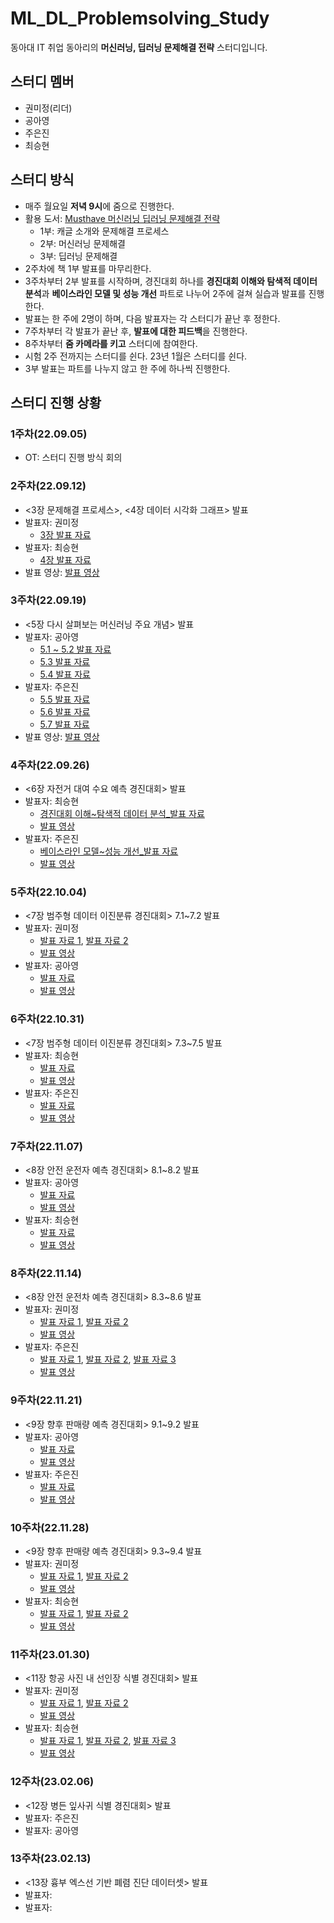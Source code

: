 # ML_DL_Problemsolving_Study
동아대 IT 취업 동아리의 **머신러닝, 딥러닝 문제해결 전략** 스터디입니다.

## 스터디 멤버
- 권미정(리더)
- 공아영
- 주은진
- 최승현

## 스터디 방식
- 매주 월요일 **저녁 9시**에 줌으로 진행한다.
- 활용 도서: [Musthave 머신러닝 딥러닝 문제해결 전략](https://han.gl/oyGvZl)
  - 1부: 캐글 소개와 문제해결 프로세스
  - 2부: 머신러닝 문제해결
  - 3부: 딥러닝 문제해결
- 2주차에 책 1부 발표를 마무리한다.
- 3주차부터 2부 발표를 시작하며, 경진대회 하나를 **경진대회 이해와 탐색적 데이터 분석**과 **베이스라인 모델 및 성능 개선** 파트로 나누어 2주에 걸쳐 실습과 발표를 진행한다.
- 발표는 한 주에 2명이 하며, 다음 발표자는 각 스터디가 끝난 후 정한다.
- 7주차부터 각 발표가 끝난 후, **발표에 대한 피드백**을 진행한다.
- 8주차부터 **줌 카메라를 키고** 스터디에 참여한다.
- 시험 2주 전까지는 스터디를 쉰다. 23년 1월은 스터디를 쉰다.
- 3부 발표는 파트를 나누지 않고 한 주에 하나씩 진행한다.

## 스터디 진행 상황
### 1주차(22.09.05)
- OT: 스터디 진행 방식 회의

### 2주차(22.09.12)
- <3장 문제해결 프로세스>, <4장 데이터 시각화 그래프> 발표
- 발표자: 권미정
    - [3장 발표 자료](https://mjrecord.tistory.com/14)
- 발표자: 최승현
    - [4장 발표 자료](https://vulter3653.tistory.com/21)
- 발표 영상: [발표 영상](https://drive.google.com/file/d/1k_P7g_2Sftp-tPDFzmukH8xOU2Y9KwMs/view?usp=sharing)

### 3주차(22.09.19)
- <5장 다시 살펴보는 머신러닝 주요 개념> 발표
- 발표자: 공아영
  - [5.1 ~ 5.2 발표 자료](https://gongboogi.tistory.com/4)
  - [5.3 발표 자료](https://gongboogi.tistory.com/5?category=1000829)
  - [5.4 발표 자료](https://gongboogi.tistory.com/6?category=1000829)
- 발표자: 주은진
  - [5.5 발표 자료](https://dunedine.tistory.com/4)
  - [5.6 발표 자료](https://dunedine.tistory.com/5?category=1100151)
  - [5.7 발표 자료](https://dunedine.tistory.com/6?category=1100151)
- 발표 영상: [발표 영상](https://drive.google.com/file/d/1nXsuMrjtPPi0Vgrb8c70hOWPCbcfevoK/view?usp=sharing)

### 4주차(22.09.26)
- <6장 자전거 대여 수요 예측 경진대회> 발표
- 발표자: 최승현
  - [경진대회 이해~탐색적 데이터 분석_발표 자료](https://vulter3653.tistory.com/22)
  - [발표 영상](https://drive.google.com/file/d/1DTxy2FmG7RyXBaORuWfm_x6JAerSlTnN/view?usp=sharing)
- 발표자: 주은진
  - [베이스라인 모델~성능 개선_발표 자료](https://dunedine.tistory.com/8?category=1100151)
  - [발표 영상](https://drive.google.com/file/d/1iLLTPEoGX5GKDLUx01aSUCOs8Jkz2hbD/view?usp=sharing)

### 5주차(22.10.04)
- <7장 범주형 데이터 이진분류 경진대회> 7.1~7.2 발표
- 발표자: 권미정
  - [발표 자료 1](https://mjrecord.tistory.com/15?category=1080906), [발표 자료 2](https://mjrecord.tistory.com/16?category=1080906)
  - [발표 영상](https://drive.google.com/file/d/1cTA_tFPTIbFycHXAIh9uB6r9Sc7zULCX/view?usp=sharing)
- 발표자: 공아영
  - [발표 자료](https://gongboogi.tistory.com/7)
  - [발표 영상](https://drive.google.com/file/d/1MiZceCRTKR2ROhTvtOMuzGI-A-VB2bHM/view?usp=sharing)
  
### 6주차(22.10.31)
- <7장 범주형 데이터 이진분류 경진대회> 7.3~7.5 발표
- 발표자: 최승현
  - [발표 자료](https://vulter3653.tistory.com/26)
  - [발표 영상](https://drive.google.com/file/d/1Q88CugtT7qhylbWYYy5TqUZmaPAUYUKR/view?usp=share_link)
- 발표자: 주은진
  - [발표 자료](https://dunedine.tistory.com/9?category=1100151)
  - [발표 영상](https://drive.google.com/file/d/1Ktx1LDb7vkKypw873YeUZLVXurh3jacT/view?usp=share_link)

### 7주차(22.11.07)
- <8장 안전 운전자 예측 경진대회> 8.1~8.2 발표
- 발표자: 공아영
  - [발표 자료](https://gongboogi.tistory.com/8)
  - [발표 영상](https://drive.google.com/file/d/1Lh9rjVg3GXJ4L_eX6SiSD7LZC62ttXmI/view?usp=share_link)
- 발표자: 최승현
  - [발표 자료](https://vulter3653.tistory.com/27)
  - [발표 영상](https://drive.google.com/file/d/1N3svsdzzrzIVNFwyEsWmtZ5Kux1xkf4u/view?usp=share_link)
  
### 8주차(22.11.14)
- <8장 안전 운전차 예측 경진대회> 8.3~8.6 발표
- 발표자: 권미정
  - [발표 자료 1](https://mjrecord.tistory.com/17), [발표 자료 2](https://mjrecord.tistory.com/18)
  - [발표 영상](https://drive.google.com/file/d/13NR0CErRTFlxC9JMXGKdlMQh1M76sd12/view?usp=share_link)
- 발표자: 주은진
  - [발표 자료 1](https://dunedine.tistory.com/11), [발표 자료 2](https://dunedine.tistory.com/12), [발표 자료 3](https://dunedine.tistory.com/13)
  - [발표 영상](https://drive.google.com/file/d/1qR_SXSYh2IQbhHaQfjPjVs5who1akh28/view?usp=share_link)

### 9주차(22.11.21)
- <9장 향후 판매량 예측 경진대회> 9.1~9.2 발표
- 발표자: 공아영
  - [발표 자료](https://gongboogi.tistory.com/9)
  - [발표 영상](https://drive.google.com/file/d/1qLrwyczPiTBD2U5d-vn1_MmfWREYPhdr/view?usp=share_link)
- 발표자: 주은진
  - [발표 자료](https://dunedine.tistory.com/14)
  - [발표 영상](https://drive.google.com/file/d/1nUSQrdIWkB42-jj-ApJi06jWsunDauly/view?usp=share_link)

### 10주차(22.11.28)
- <9장 향후 판매량 예측 경진대회> 9.3~9.4 발표
- 발표자: 권미정
  - [발표 자료 1](https://mjrecord.tistory.com/19), [발표 자료 2](https://mjrecord.tistory.com/20)
  - [발표 영상](https://drive.google.com/file/d/1AKm2w5X8HD_xxPTP_p8i4GSyE9KsCHLp/view?usp=share_link)
- 발표자: 최승현
  - [발표 자료 1](https://vulter3653.tistory.com/31), [발표 자료 2](https://vulter3653.tistory.com/32)
  - [발표 영상](https://drive.google.com/file/d/1boHIAm0-LRKGnivVvHUxHtcW0WURZ1sj/view?usp=share_link)

### 11주차(23.01.30)
- <11장 항공 사진 내 선인장 식별 경진대회> 발표
- 발표자: 권미정
  - [발표 자료 1](https://mjrecord.tistory.com/28), [발표 자료 2](https://mjrecord.tistory.com/29)
  - [발표 영상](https://drive.google.com/file/d/1DcUNok0lKJm3U6Zsd6pHpg5_JOvYZeY1/view?usp=sharing)
- 발표자: 최승현
  - [발표 자료 1](https://vulter3653.tistory.com/34), [발표 자료 2](https://vulter3653.tistory.com/35), [발표 자료 3](https://vulter3653.tistory.com/36)
  - [발표 영상](https://drive.google.com/file/d/1sps-s1Lv3MKyCDhO74hrgNXHCVepKnk2/view?usp=sharing)

### 12주차(23.02.06)
- <12장 병든 잎사귀 식별 경진대회> 발표
- 발표자: 주은진
- 발표자: 공아영

### 13주차(23.02.13)
- <13장 흉부 엑스선 기반 폐렴 진단 데이터셋> 발표
- 발표자:
- 발표자:
